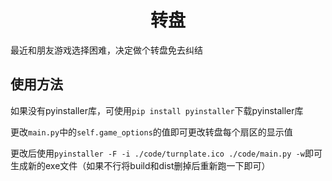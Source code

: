 <!--
 * @Description: 
 * @Author: shadow221213
 * @Date: 2024-01-05 00:41:14
 * @LastEditTime: 2024-01-05 01:09:52
-->
# <div align="center">转盘</div>

最近和朋友游戏选择困难，决定做个转盘免去纠结

## 使用方法

如果没有pyinstaller库，可使用`pip install pyinstaller`下载pyinstaller库

更改`main.py`中的`self.game_options`的值即可更改转盘每个扇区的显示值

更改后使用`pyinstaller -F -i ./code/turnplate.ico ./code/main.py -w`即可生成新的exe文件（如果不行将build和dist删掉后重新跑一下即可）